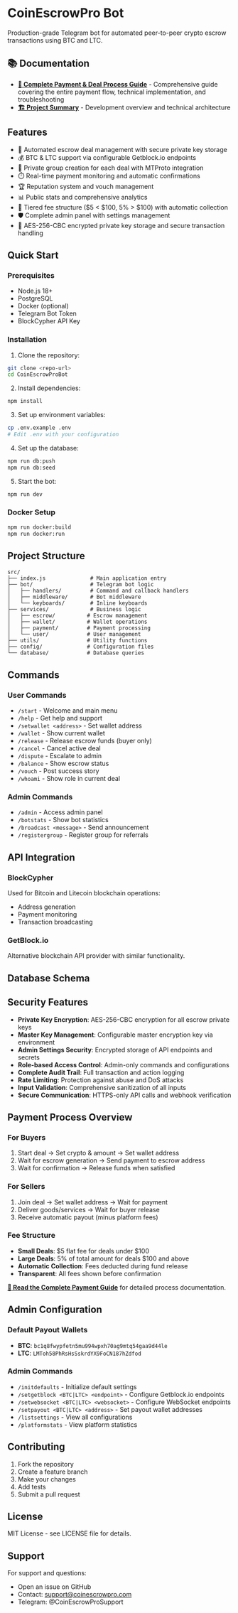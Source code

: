 # CoinEscrowPro Bot

Production-grade Telegram bot for automated peer-to-peer crypto escrow transactions using BTC and LTC.

## 📚 Documentation

- **[📖 Complete Payment & Deal Process Guide](PAYMENT_PROCESS_GUIDE.md)** - Comprehensive guide covering the entire payment flow, technical implementation, and troubleshooting
- **[🏗️ Project Summary](PROJECT_SUMMARY.md)** - Development overview and technical architecture

## Features

- 🤝 Automated escrow deal management with secure private key storage
- 💰 BTC & LTC support via configurable Getblock.io endpoints  
- 👥 Private group creation for each deal with MTProto integration
- ⏱️ Real-time payment monitoring and automatic confirmations
- 🏆 Reputation system and vouch management
- 📊 Public stats and comprehensive analytics
- 💸 Tiered fee structure ($5 < $100, 5% > $100) with automatic collection
- 🛡️ Complete admin panel with settings management
- 🔐 AES-256-CBC encrypted private key storage and secure transaction handling

## Quick Start

### Prerequisites

- Node.js 18+
- PostgreSQL
- Docker (optional)
- Telegram Bot Token
- BlockCypher API Key

### Installation

1. Clone the repository:
```bash
git clone <repo-url>
cd CoinEscrowProBot
```

2. Install dependencies:
```bash
npm install
```

3. Set up environment variables:
```bash
cp .env.example .env
# Edit .env with your configuration
```

4. Set up the database:
```bash
npm run db:push
npm run db:seed
```

5. Start the bot:
```bash
npm run dev
```

### Docker Setup

```bash
npm run docker:build
npm run docker:run
```

## Project Structure

```
src/
├── index.js              # Main application entry
├── bot/                  # Telegram bot logic
│   ├── handlers/         # Command and callback handlers
│   ├── middleware/       # Bot middleware
│   └── keyboards/        # Inline keyboards
├── services/             # Business logic
│   ├── escrow/          # Escrow management
│   ├── wallet/          # Wallet operations
│   ├── payment/         # Payment processing
│   └── user/            # User management
├── utils/               # Utility functions
├── config/              # Configuration files
└── database/            # Database queries
```

## Commands

### User Commands
- `/start` - Welcome and main menu
- `/help` - Get help and support
- `/setwallet <address>` - Set wallet address
- `/wallet` - Show current wallet
- `/release` - Release escrow funds (buyer only)
- `/cancel` - Cancel active deal
- `/dispute` - Escalate to admin
- `/balance` - Show escrow status
- `/vouch` - Post success story
- `/whoami` - Show role in current deal

### Admin Commands
- `/admin` - Access admin panel
- `/botstats` - Show bot statistics
- `/broadcast <message>` - Send announcement
- `/registergroup` - Register group for referrals

## API Integration

### BlockCypher
Used for Bitcoin and Litecoin blockchain operations:
- Address generation
- Payment monitoring
- Transaction broadcasting

### GetBlock.io
Alternative blockchain API provider with similar functionality.

## Database Schema

## Security Features

- **Private Key Encryption**: AES-256-CBC encryption for all escrow private keys
- **Master Key Management**: Configurable master encryption key via environment
- **Admin Settings Security**: Encrypted storage of API endpoints and secrets
- **Role-based Access Control**: Admin-only commands and configurations
- **Complete Audit Trail**: Full transaction and action logging
- **Rate Limiting**: Protection against abuse and DoS attacks
- **Input Validation**: Comprehensive sanitization of all inputs
- **Secure Communication**: HTTPS-only API calls and webhook verification

## Payment Process Overview

### For Buyers
1. Start deal → Set crypto & amount → Set wallet address
2. Wait for escrow generation → Send payment to escrow address  
3. Wait for confirmation → Release funds when satisfied

### For Sellers  
1. Join deal → Set wallet address → Wait for payment
2. Deliver goods/services → Wait for buyer release
3. Receive automatic payout (minus platform fees)

### Fee Structure
- **Small Deals**: $5 flat fee for deals under $100
- **Large Deals**: 5% of total amount for deals $100 and above
- **Automatic Collection**: Fees deducted during fund release
- **Transparent**: All fees shown before confirmation

**[📖 Read the Complete Payment Guide](PAYMENT_PROCESS_GUIDE.md)** for detailed process documentation.

## Admin Configuration

### Default Payout Wallets
- **BTC**: `bc1q8fwypfetn5mu994wpxh70ag9mtq54gaa9d44le`
- **LTC**: `LMToh58PhRsHsSskrdYX9FoCN187hZdfod`

### Admin Commands
- `/initdefaults` - Initialize default settings
- `/setgetblock <BTC|LTC> <endpoint>` - Configure Getblock.io endpoints
- `/setwebsocket <BTC|LTC> <websocket>` - Configure WebSocket endpoints  
- `/setpayout <BTC|LTC> <address>` - Set payout wallet addresses
- `/listsettings` - View all configurations
- `/platformstats` - View platform statistics

## Contributing

1. Fork the repository
2. Create a feature branch
3. Make your changes
4. Add tests
5. Submit a pull request

## License

MIT License - see LICENSE file for details.

## Support

For support and questions:
- Open an issue on GitHub
- Contact: support@coinescrowpro.com
- Telegram: @CoinEscrowProSupport
